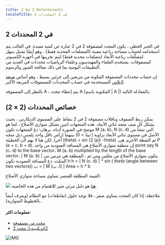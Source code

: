 ```yaml
---
title: 2 by 2 Determinants
localeTitle: 2 في 2 المحددات
---
```

## 2 في 2 المحددات

في الجبر الخطي ، يكون المحدد لمصفوفة 2 في 2 عبارة عن كمية مفيدة. في الغالب يتم استخدامه لحساب مساحة رباعية معينة (المضلعات المحدبة فقط) ، وهو أيضًا تمثيل سهل لمضلّعات رباعية الأبعاد (مضلعات محدبة فقط) ليتم تخزينها في أجهزة الكمبيوتر كمصفوفات. يستخدم العلماء والمهندسون وعلماء الرياضيات محددات في العديد من التطبيقات اليومية بما في ذلك معالجة الصور والرسوم.

إن حساب محددات المصفوفة المكونة من مربعين إلى جزئين بسيط ، وهو أساس [صيغة لابلاس](https://en.wikipedia.org/wiki/Laplace_expansion) المستخدمة في حساب المحددات للمصفوفات المربعة الأكبر.

بالنظر إلى المصفوفة A ، يتم إعطاء محدد A (المكتوبة باسم | A |) بالمعادلة التالية:

## خصائص المحددات (2 × 2)

يمكن ربط الصفوف وناقلات مصفوفة 2 في 2 بنقاط على المستوى الديكارتي ، بحيث يشكل كل صف متجه ثنائي الأبعاد. هذه المتجهات اثنين تشكل متوازي الأضلاع ، كما هو موضح في الصورة أدناه. برهان: دع المتجهات تكون M (a، b)، N (c، d) التي تنشأ من الأصل في مستوي ثنائي الأبعاد بزاوية ( _ثيتا_ > 0) بينهما (رأس ناقل واحد يلمس ذيل متجه آخر). لكن هنا لا يهم لأن الخطيئة (theta) = sin (2 (pi) -theta) .ثم النقطة الأخرى هي P (a + c، b + d). إن منطقة متوازي الأضلاع هي المسافة العمودية من واحد point say N (c، d) to the base vector، M (a، b) multiplied by the length of the base vector، | M (a، b) | يتكون متوازي الأضلاع من مثلثين ومن ثم ، المنطقة هي مرتين من المثلث. دع المسافة العمودية تكون h h = | N (c، d) | \* sin ( _theta_ (angle between two vectors)) ب = | M (أ، ب) | Area = h \* b

القيمة المطلقة للعنصر تساوي مساحة متوازي الأضلاع.

![](https://upload.wikimedia.org/wikipedia/commons/thumb/a/ad/Area_parallellogram_as_determinant.svg/1044px-Area_parallellogram_as_determinant.svg.png) [هنا](https://i.stack.imgur.com/gCaz3.png) هو دليل مرئي مثير للاهتمام من هذه الخاصية.

ملاحظة: إذا كان المحدد يساوي صفر ، فلا توجد حلول (تقاطعات) مع النظام (ويعرف أيضاً بالخطوط المتوازية).

#### معلومات اكثر:

*   [محدد من مصفوفة](https://github.com/freeCodeCamp/guides/blob/master/src/pages/mathematics/determinant-of-a-matrix/index.md "محدد من مصفوفة")
*   [ويكيبيديا: محدد 2x2](https://en.wikipedia.org/wiki/Determinant#2_.C3.97_2_matrices)

![IMG](https://ncalculators.com/images/formulas/2x2-matrix-determinant.jpg)